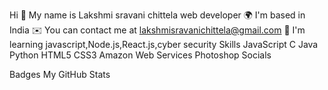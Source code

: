 Hi 👋 My name is Lakshmi sravani chittela
web developer
🌍  I'm based in India
✉️  You can contact me at lakshmisravanichittela@gmail.com
🧠  I'm learning javascript,Node.js,React.js,cyber security
Skills
JavaScript
C
Java
Python
HTML5
CSS3
Amazon Web Services
Photoshop
Socials



Badges
My GitHub Stats


